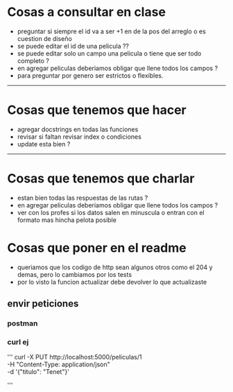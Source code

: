 # Cosas a consultar en clase

- preguntar si siempre el id va a ser +1 en de la pos del arreglo o es cuestion de diseño
- se puede editar el id de una pelicula ??
- se puede editar solo un campo una pelicula o tiene que ser todo completo ?
- en agregar peliculas deberiamos obligar que llene todos los campos ?
- para preguntar por genero ser estrictos o flexibles.

------

# Cosas que tenemos que hacer

- agregar docstrings en todas las funciones
- revisar si faltan revisar index o condiciones
- update esta bien ?

------

# Cosas que tenemos que charlar

- estan bien todas las respuestas de las rutas ?
- en agregar peliculas deberiamos obligar que llene todos los campos ?
- ver con los profes si los datos salen en minuscula o entran con el formato mas hincha pelota posible

# Cosas que poner en el readme
- queriamos que los codigo de http sean algunos otros como el 204 y demas, pero lo cambiamos por los tests
- por lo visto la funcion actualizar debe devolver lo que actualizaste

## envir peticiones
### postman
### curl ej
   
'''
    curl -X PUT http://localhost:5000/peliculas/1 \
    -H "Content-Type: application/json" \
    -d '{"titulo": "Tenet"}'

'''